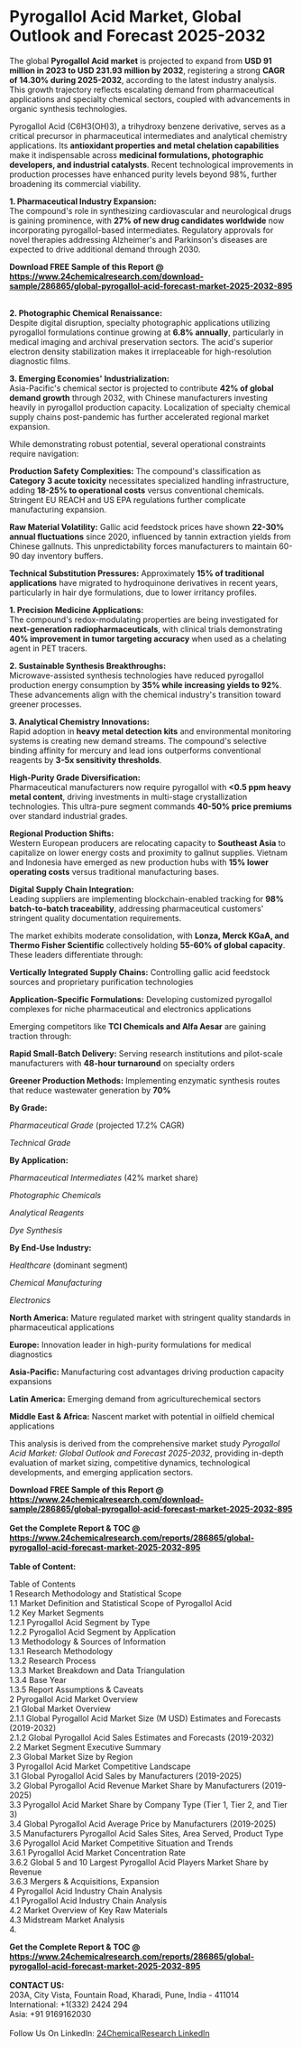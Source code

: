 <h1>Pyrogallol Acid Market, Global Outlook and Forecast 2025-2032</h1><p>The global <strong>Pyrogallol Acid market</strong> is projected to expand from <strong>USD 91 million in 2023 to USD 231.93 million by 2032</strong>, registering a strong <strong>CAGR of 14.30% during 2025-2032</strong>, according to the latest industry analysis. This growth trajectory reflects escalating demand from pharmaceutical applications and specialty chemical sectors, coupled with advancements in organic synthesis technologies.</p><p>Pyrogallol Acid (C6H3(OH)3), a trihydroxy benzene derivative, serves as a critical precursor in pharmaceutical intermediates and analytical chemistry applications. Its <strong>antioxidant properties and metal chelation capabilities</strong> make it indispensable across <strong>medicinal formulations, photographic developers, and industrial catalysts</strong>. Recent technological improvements in production processes have enhanced purity levels beyond 98%, further broadening its commercial viability.</p><p><strong>1. Pharmaceutical Industry Expansion:</strong><br>
The compound's role in synthesizing cardiovascular and neurological drugs is gaining prominence, with <strong>27% of new drug candidates worldwide</strong> now incorporating pyrogallol-based intermediates. Regulatory approvals for novel therapies addressing Alzheimer's and Parkinson's diseases are expected to drive additional demand through 2030.</p><div><b>Download FREE Sample of this Report @ 
            <a href="https://www.24chemicalresearch.com/download-sample/286865/global-pyrogallol-acid-forecast-market-2025-2032-895">
            https://www.24chemicalresearch.com/download-sample/286865/global-pyrogallol-acid-forecast-market-2025-2032-895</a></b></div><br><p><strong>2. Photographic Chemical Renaissance:</strong><br>
Despite digital disruption, specialty photographic applications utilizing pyrogallol formulations continue growing at <strong>6.8% annually</strong>, particularly in medical imaging and archival preservation sectors. The acid's superior electron density stabilization makes it irreplaceable for high-resolution diagnostic films.</p><p><strong>3. Emerging Economies' Industrialization:</strong><br>
Asia-Pacific's chemical sector is projected to contribute <strong>42% of global demand growth</strong> through 2032, with Chinese manufacturers investing heavily in pyrogallol production capacity. Localization of specialty chemical supply chains post-pandemic has further accelerated regional market expansion.</p><p>While demonstrating robust potential, several operational constraints require navigation:</p><p><strong>Production Safety Complexities:</strong> The compound's classification as <strong>Category 3 acute toxicity</strong> necessitates specialized handling infrastructure, adding <strong>18-25% to operational costs</strong> versus conventional chemicals. Stringent EU REACH and US EPA regulations further complicate manufacturing expansion.</p><p><strong>Raw Material Volatility:</strong> Gallic acid feedstock prices have shown <strong>22-30% annual fluctuations</strong> since 2020, influenced by tannin extraction yields from Chinese gallnuts. This unpredictability forces manufacturers to maintain 60-90 day inventory buffers.</p><p><strong>Technical Substitution Pressures:</strong> Approximately <strong>15% of traditional applications</strong> have migrated to hydroquinone derivatives in recent years, particularly in hair dye formulations, due to lower irritancy profiles.</p><p><strong>1. Precision Medicine Applications:</strong><br>
The compound's redox-modulating properties are being investigated for <strong>next-generation radiopharmaceuticals</strong>, with clinical trials demonstrating <strong>40% improvement in tumor targeting accuracy</strong> when used as a chelating agent in PET tracers.</p><p><strong>2. Sustainable Synthesis Breakthroughs:</strong><br>
Microwave-assisted synthesis technologies have reduced pyrogallol production energy consumption by <strong>35% while increasing yields to 92%</strong>. These advancements align with the chemical industry's transition toward greener processes.</p><p><strong>3. Analytical Chemistry Innovations:</strong><br>
Rapid adoption in <strong>heavy metal detection kits</strong> and environmental monitoring systems is creating new demand streams. The compound's selective binding affinity for mercury and lead ions outperforms conventional reagents by <strong>3-5x sensitivity thresholds</strong>.</p><p><strong>High-Purity Grade Diversification:</strong><br>
	Pharmaceutical manufacturers now require pyrogallol with <strong>&lt;0.5 ppm heavy metal content</strong>, driving investments in multi-stage crystallization technologies. This ultra-pure segment commands <strong>40-50% price premiums</strong> over standard industrial grades.</p><p><strong>Regional Production Shifts:</strong><br>
	Western European producers are relocating capacity to <strong>Southeast Asia</strong> to capitalize on lower energy costs and proximity to gallnut supplies. Vietnam and Indonesia have emerged as new production hubs with <strong>15% lower operating costs</strong> versus traditional manufacturing bases.</p><p><strong>Digital Supply Chain Integration:</strong><br>
	Leading suppliers are implementing blockchain-enabled tracking for <strong>98% batch-to-batch traceability</strong>, addressing pharmaceutical customers' stringent quality documentation requirements.</p><p>The market exhibits moderate consolidation, with <strong>Lonza, Merck KGaA, and Thermo Fisher Scientific</strong> collectively holding <strong>55-60% of global capacity</strong>. These leaders differentiate through:</p><p><strong>Vertically Integrated Supply Chains:</strong> Controlling gallic acid feedstock sources and proprietary purification technologies</p><p><strong>Application-Specific Formulations:</strong> Developing customized pyrogallol complexes for niche pharmaceutical and electronics applications</p><p>Emerging competitors like <strong>TCI Chemicals and Alfa Aesar</strong> are gaining traction through:</p><p><strong>Rapid Small-Batch Delivery:</strong> Serving research institutions and pilot-scale manufacturers with <strong>48-hour turnaround</strong> on specialty orders</p><p><strong>Greener Production Methods:</strong> Implementing enzymatic synthesis routes that reduce wastewater generation by <strong>70%</strong></p><p><strong>By Grade:</strong></p><p><em>Pharmaceutical Grade</em> (projected 17.2% CAGR)</p><p><em>Technical Grade</em></p><p><strong>By Application:</strong></p><p><em>Pharmaceutical Intermediates</em> (42% market share)</p><p><em>Photographic Chemicals</em></p><p><em>Analytical Reagents</em></p><p><em>Dye Synthesis</em></p><p><strong>By End-Use Industry:</strong></p><p><em>Healthcare</em> (dominant segment)</p><p><em>Chemical Manufacturing</em></p><p><em>Electronics</em></p><p><strong>North America:</strong> Mature regulated market with stringent quality standards in pharmaceutical applications</p><p><strong>Europe:</strong> Innovation leader in high-purity formulations for medical diagnostics</p><p><strong>Asia-Pacific:</strong> Manufacturing cost advantages driving production capacity expansions</p><p><strong>Latin America:</strong> Emerging demand from agriculturechemical sectors</p><p><strong>Middle East &amp; Africa:</strong> Nascent market with potential in oilfield chemical applications</p><p>This analysis is derived from the comprehensive market study <em>Pyrogallol Acid Market: Global Outlook and Forecast 2025-2032</em>, providing in-depth evaluation of market sizing, competitive dynamics, technological developments, and emerging application sectors.</p><div><b>Download FREE Sample of this Report @ 
            <a href="https://www.24chemicalresearch.com/download-sample/286865/global-pyrogallol-acid-forecast-market-2025-2032-895">
            https://www.24chemicalresearch.com/download-sample/286865/global-pyrogallol-acid-forecast-market-2025-2032-895</a></b></div><br><div><b>Get the Complete Report & TOC @ 
            <a href="https://www.24chemicalresearch.com/reports/286865/global-pyrogallol-acid-forecast-market-2025-2032-895">
            https://www.24chemicalresearch.com/reports/286865/global-pyrogallol-acid-forecast-market-2025-2032-895</a></b></div><br>
            <b>Table of Content:</b><p>Table of Contents<br />
1 Research Methodology and Statistical Scope<br />
1.1 Market Definition and Statistical Scope of Pyrogallol Acid<br />
1.2 Key Market Segments<br />
1.2.1 Pyrogallol Acid Segment by Type<br />
1.2.2 Pyrogallol Acid Segment by Application<br />
1.3 Methodology & Sources of Information<br />
1.3.1 Research Methodology<br />
1.3.2 Research Process<br />
1.3.3 Market Breakdown and Data Triangulation<br />
1.3.4 Base Year<br />
1.3.5 Report Assumptions & Caveats<br />
2 Pyrogallol Acid Market Overview<br />
2.1 Global Market Overview<br />
2.1.1 Global Pyrogallol Acid Market Size (M USD) Estimates and Forecasts (2019-2032)<br />
2.1.2 Global Pyrogallol Acid Sales Estimates and Forecasts (2019-2032)<br />
2.2 Market Segment Executive Summary<br />
2.3 Global Market Size by Region<br />
3 Pyrogallol Acid Market Competitive Landscape<br />
3.1 Global Pyrogallol Acid Sales by Manufacturers (2019-2025)<br />
3.2 Global Pyrogallol Acid Revenue Market Share by Manufacturers (2019-2025)<br />
3.3 Pyrogallol Acid Market Share by Company Type (Tier 1, Tier 2, and Tier 3)<br />
3.4 Global Pyrogallol Acid Average Price by Manufacturers (2019-2025)<br />
3.5 Manufacturers Pyrogallol Acid Sales Sites, Area Served, Product Type<br />
3.6 Pyrogallol Acid Market Competitive Situation and Trends<br />
3.6.1 Pyrogallol Acid Market Concentration Rate<br />
3.6.2 Global 5 and 10 Largest Pyrogallol Acid Players Market Share by Revenue<br />
3.6.3 Mergers & Acquisitions, Expansion<br />
4 Pyrogallol Acid Industry Chain Analysis<br />
4.1 Pyrogallol Acid Industry Chain Analysis<br />
4.2 Market Overview of Key Raw Materials<br />
4.3 Midstream Market Analysis<br />
4.</p><div><b>Get the Complete Report & TOC @ 
            <a href="https://www.24chemicalresearch.com/reports/286865/global-pyrogallol-acid-forecast-market-2025-2032-895">
            https://www.24chemicalresearch.com/reports/286865/global-pyrogallol-acid-forecast-market-2025-2032-895</a></b></div><br><b>CONTACT US:</b><br>
            203A, City Vista, Fountain Road, Kharadi, Pune, India - 411014<br>
            International: +1(332) 2424 294<br>
            Asia: +91 9169162030 <br><br>
            Follow Us On LinkedIn: <a href="https://www.linkedin.com/company/24chemicalresearch/">24ChemicalResearch LinkedIn</a>